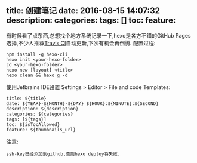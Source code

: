 title: 创建笔记
date: 2016-08-15 14:07:32
description: 
categories: 
tags: [] 
toc: 
feature: 
---
有时候看了点东西,总想找个地方系统记录一下,hexo是各方不错的GitHub Pages选择,不少人推荐[Travis CI](https://travis-ci.org/)自动更新,下次有机会再倒腾.
配置过程:
```
npm install -g hexo-cli
hexo init <your-hexo-folder>
cd <your-hexo-folder>
hexo new [layout] <title>
hexo clean && hexo g -d
```
使用Jetbrains IDE设置 Settings > Editor > File and code Templates:
```
title: ${title}
date: ${YEAR}-${MONTH}-${DAY} ${HOUR}:${MINUTE}:${SECOND}
description: ${description}
categories: ${categories}
tags: [${tags}]
toc: ${isTocAllowed}
feature: ${thumbnails_url}
```
注意:
```
ssh-key已经添加到github,否则hexo deploy将失败.
```